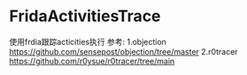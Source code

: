 # FridaActivitiesTrace
使用frdia跟踪acticities执行
参考:
1.objection https://github.com/sensepost/objection/tree/master
2.r0tracer  https://github.com/r0ysue/r0tracer/tree/main
